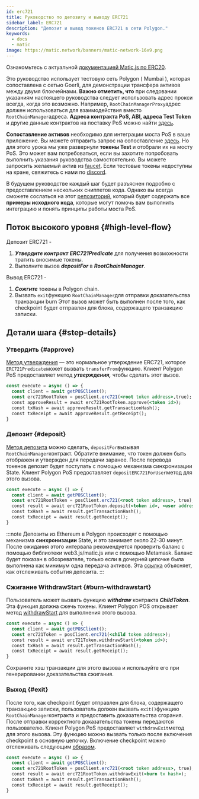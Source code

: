 ```yaml
---
id: erc721
title: Руководство по депозиту и выводу ERC721
sidebar_label: ERC721
description: "Депозит и вывод токенов ERC721 в сети Polygon."
keywords:
  - docs
  - matic
image: https://matic.network/banners/matic-network-16x9.png
---
```


Ознакомьтесь с актуальной [документацией Matic.js по ERC20](https://maticnetwork.github.io/matic.js/docs/pos/erc721/).

Это руководство использует тестовую сеть Polygon ( Mumbai ), которая сопоставлена с сетью Goerli, для демонстрации трансфера активов между двумя блокчейнами. **Важно отметить, что** при следовании указаниям настоящего руководства следует использовать адрес прокси всегда, когда это возможно. Например, `RootChainManagerProxy`адрес должен использоваться для взаимодействия вместо `RootChainManager`адреса. **Адреса контракта PoS, ABI, адреса Test Token** и другие данные контрактов на поставку PoS можно найти [здесь](/docs/develop/ethereum-polygon/pos/deployment).

**Сопоставление активов** необходимо для интеграции моста PoS в ваше приложение. Вы можете отправить запрос на сопоставление [здесь](/docs/develop/ethereum-polygon/submit-mapping-request). Но для этого урока мы уже развернули **токены Test** и отобрали их на мосту PoS. Это может вам потребоваться, если вы захотите попробовать выполнить указания руководства самостоятельно. Вы можете запросить желаемый актив из [faucet](https://faucet.polygon.technology/). Если тестовые токены недоступны на кране, свяжитесь с нами по [discord](https://discord.com/invite/0xPolygon).

В будущем руководстве каждый шаг будет разъяснен подробно с предоставлением нескольких сниппетов кода. Однако вы всегда сможете сослаться на этот [репозиторий](https://github.com/maticnetwork/matic.js/tree/v2.0.2/examples/POS-client), который будет содержать все **примеры исходного кода**, которые могут помочь вам выполнить интеграцию и понять принципы работы моста PoS.

## Поток высокого уровня {#high-level-flow}

Депозит ERC721 -

1. **_Утвердите контракт_** **_ERC721Predicate_** для получения возможности тратить вносимые токены.
2. Выполните вызов **_depositFor_** в **_RootChainManager_**.

Вывод ERC721 -

1. **_Сожгите_** токены в Polygon chain.
2. Вызвать `exit`функцию `RootChainManager`для отправки доказательства транзакции burn Этот вызов может быть выполнен после того, как checkpoint будет отправлен для блока, содержащего транзакцию записки.

## Детали шага {#step-details}
### Утвердить {#approve}

[Метод утверждения](https://maticnetwork.github.io/matic.js/docs/pos/erc721/approve/) — это нормальное утверждение ERC721, которое `ERC721Predicate`может вызвать `transferFrom`функцию. Клиент Polygon PoS предоставляет метод **_утверждения,_** чтобы сделать этот вызов.

```jsx
const execute = async () => {
  const client = await getPOSClient();
  const erc721RootToken = posClient.erc721(<root token address>,true);
  const approveResult = await erc721RootToken.approve(<token id>);
  const txHash = await approveResult.getTransactionHash();
  const txReceipt = await approveResult.getReceipt();
}
 ```

### Депозит {#deposit}

[Метод депозита](https://maticnetwork.github.io/matic.js/docs/pos/erc721/deposit/) можно сделать, `depositFor`вызывая `RootChainManager`контракт. Обратите внимание, что токен должен быть отображен и утвержден для передачи заранее. После перевода токенов депозит будет поступать с помощью механизма синхронизации State. Клиент Polygon PoS предоставляет `depositERC721ForUser`метод для этого вызова.

```jsx
const execute = async () => {
  const client = await getPOSClient();
  const erc721RootToken = posClient.erc721(<root token address>, true);
  const result = await erc721RootToken.deposit(<token id>, <user address>);
  const txHash = await result.getTransactionHash();
  const txReceipt = await result.getReceipt();
}
```

:::note
Депозиты из Ethereum в Polygon происходят с помощью механизма **синхронизации** State, и это занимает около 22-30 минут. После ожидания этого интервала рекомендуется проверить баланс с помощью библиотеки web3.js/matic.js или с помощью Metamask. Баланс будет показан в обозревателе, только если в дочерней цепочке была выполнена как минимум одна передача активов. Эта [<ins>ссылка</ins>](docs/develop/ethereum-polygon/pos/deposit-withdraw-event-pos/) объясняет, как отслеживать события депозита.
:::

### Сжигание WithdrawStart {#burn-withdrawstart}

Пользователь может вызвать функцию **_withdraw_** контракта **_ChildToken_**. Эта функция должна сжечь токены. Клиент Polygon POS открывает метод [withdrawStart](https://maticnetwork.github.io/matic.js/docs/pos/erc721/withdraw-start/) для выполнения этого вызова.

```jsx
const execute = async () => {
  const client = await getPOSClient();
  const erc721Token = posClient.erc721(<child token address>);
  const result = await erc721Token.withdrawStart(<token id>);
  const txHash = await result.getTransactionHash();
  const txReceipt = await result.getReceipt();
}
```

Сохраните хэш транзакции для этого вызова и используйте его при генерировании доказательства сжигания.

### Выход {#exit}

После того, как checkpoint будет отправлен для блока, содержащего транзакцию записки, пользователь должен вызвать `exit()`функцию `RootChainManager`контракта и предоставить доказательства сгорания. После отправки корректного доказательства токены передаются пользователю. Клиент Polygon PoS предоставляет `withdrawExit`метод для этого вызова. Эту функцию можно вызвать только после включения checkpoint в основную цепочку. Включение checkpoint можно отслеживать следующим [образом](/docs/develop/ethereum-polygon/pos/deposit-withdraw-event-pos.md#checkpoint-events).

```jsx
const execute = async () => {
  const client = await getPOSClient();
  const erc721RootToken = posClient.erc721(<root token address>, true);
  const result = await erc721RootToken.withdrawExit(<burn tx hash>);
  const txHash = await result.getTransactionHash();
  const txReceipt = await result.getReceipt();
}
```
